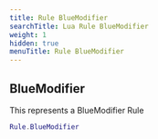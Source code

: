 ```yaml
---
title: Rule BlueModifier
searchTitle: Lua Rule BlueModifier
weight: 1
hidden: true
menuTitle: Rule BlueModifier
---
```

## BlueModifier

This represents a BlueModifier Rule
```lua
Rule.BlueModifier
```
